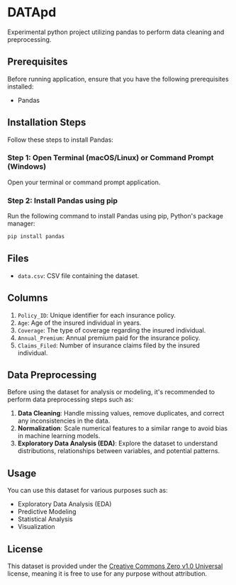 # DATApd
Experimental python project utilizing pandas to perform data cleaning and preprocessing.

## Prerequisites

Before running application, ensure that you have the following prerequisites installed:

- Pandas

## Installation Steps

Follow these steps to install Pandas:

### Step 1: Open Terminal (macOS/Linux) or Command Prompt (Windows)

Open your terminal or command prompt application.

### Step 2: Install Pandas using pip

Run the following command to install Pandas using pip, Python's package manager:

```bash
pip install pandas
```

## Files

- `data.csv`: CSV file containing the dataset.

## Columns

1. `Policy_ID`: Unique identifier for each insurance policy.
2. `Age`: Age of the insured individual in years.
3. `Coverage`: The type of coverage regarding the insured individual.
4. `Annual_Premium`: Annual premium paid for the insurance policy.
5. `Claims_Filed`: Number of insurance claims filed by the insured individual.



## Data Preprocessing

Before using the dataset for analysis or modeling, it's recommended to perform data preprocessing steps such as:

1. **Data Cleaning**: Handle missing values, remove duplicates, and correct any inconsistencies in the data.
2. **Normalization**: Scale numerical features to a similar range to avoid bias in machine learning models.
3. **Exploratory Data Analysis (EDA)**: Explore the dataset to understand distributions, relationships between variables, and potential patterns.

## Usage

You can use this dataset for various purposes such as:

- Exploratory Data Analysis (EDA)
- Predictive Modeling
- Statistical Analysis
- Visualization

## License

This dataset is provided under the [Creative Commons Zero v1.0 Universal](https://creativecommons.org/publicdomain/zero/1.0/) license, meaning it is free to use for any purpose without attribution.